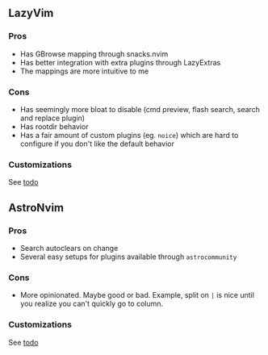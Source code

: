 ## LazyVim

### Pros

- Has GBrowse mapping through snacks.nvim
- Has better integration with extra plugins through LazyExtras 
- The mappings are more intuitive to me

### Cons

- Has seemingly more bloat to disable (cmd preview, flash search, search and replace plugin)
- Has rootdir behavior
- Has a fair amount of custom plugins (eg. `noice`) which are hard to configure if you don't like the default behavior

### Customizations

See [todo](./lazyvim/todo.md)

## AstroNvim

### Pros

- Search autoclears on change
- Several easy setups for plugins available through `astrocommunity`

### Cons

- More opinionated. Maybe good or bad. Example, split on `|` is nice until you realize you can't quickly go to column.

### Customizations

See [todo](./astronvim/todo.md)
